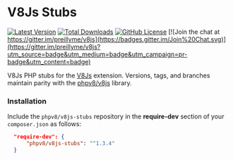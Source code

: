 V8Js Stubs
==========

[![Latest Version](https://img.shields.io/packagist/v/phpv8/v8js-stubs.svg)](https://packagist.org/packages/phpv8/v8js-stubs)
[![Total Downloads](https://img.shields.io/packagist/dt/phpv8/v8js-stubs.svg)](https://packagist.org/packages/phpv8/v8js-stubs)
[![GitHub License](https://img.shields.io/badge/license-MIT-blue.svg)](https://raw.githubusercontent.com/phpv8/v8js-stubs/master/LICENSE)
[![Join the chat at https://gitter.im/preillyme/v8js](https://badges.gitter.im/Join%20Chat.svg)](https://gitter.im/preillyme/v8js?utm_source=badge&utm_medium=badge&utm_campaign=pr-badge&utm_content=badge)


V8Js PHP stubs for the [V8Js](https://github.com/phpv8/v8js) extension. Versions, tags, and branches
maintain parity with the [phpv8/v8js](https://github.com/phpv8/v8js) library.


### Installation
Include the `phpv8/v8js-stubs` repository in the **require-dev** section of your `composer.json` as follows:

  ```json
    "require-dev": {
        "phpv8/v8js-stubs": "^1.3.4"
    }
  ```
